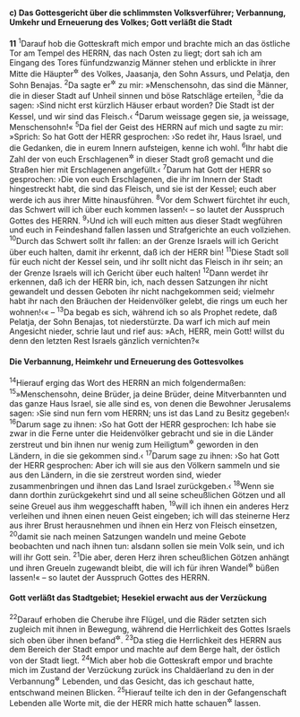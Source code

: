 #### c) Das Gottesgericht über die schlimmsten Volksverführer; Verbannung, Umkehr und Erneuerung des Volkes; Gott verläßt die Stadt

__11__
<sup>1</sup>Darauf hob die Gotteskraft mich empor und brachte mich an das östliche Tor am Tempel des HERRN, das nach Osten zu liegt; dort sah ich am Eingang des Tores fünfundzwanzig Männer stehen und erblickte in ihrer Mitte die Häupter<sup title="oder: Fürsten, Obersten">&#x2732;</sup> des Volkes, Jaasanja, den Sohn Assurs, und Pelatja, den Sohn Benajas.
<sup>2</sup>Da sagte er<sup title="d.h. Gott">&#x2732;</sup> zu mir: »Menschensohn, das sind die Männer, die in dieser Stadt auf Unheil sinnen und böse Ratschläge erteilen,
<sup>3</sup>die da sagen: ›Sind nicht erst kürzlich Häuser erbaut worden? Die Stadt ist der Kessel, und wir sind das Fleisch.‹
<sup>4</sup>Darum weissage gegen sie, ja weissage, Menschensohn!«
<sup>5</sup>Da fiel der Geist des HERRN auf mich und sagte zu mir: »Sprich: So hat Gott der HERR gesprochen: ›So redet ihr, Haus Israel, und die Gedanken, die in eurem Innern aufsteigen, kenne ich wohl.
<sup>6</sup>Ihr habt die Zahl der von euch Erschlagenen<sup title="oder: Ermordeten">&#x2732;</sup> in dieser Stadt groß gemacht und die Straßen hier mit Erschlagenen angefüllt.‹
<sup>7</sup>Darum hat Gott der HERR so gesprochen: ›Die von euch Erschlagenen, die ihr im Innern der Stadt hingestreckt habt, die sind das Fleisch, und sie ist der Kessel; euch aber werde ich aus ihrer Mitte hinausführen.
<sup>8</sup>Vor dem Schwert fürchtet ihr euch, das Schwert will ich über euch kommen lassen!‹ – so lautet der Ausspruch Gottes des HERRN.
<sup>9</sup>›Und ich will euch mitten aus dieser Stadt wegführen und euch in Feindeshand fallen lassen und Strafgerichte an euch vollziehen.
<sup>10</sup>Durch das Schwert sollt ihr fallen: an der Grenze Israels will ich Gericht über euch halten, damit ihr erkennt, daß ich der HERR bin!
<sup>11</sup>Diese Stadt soll für euch nicht der Kessel sein, und ihr sollt nicht das Fleisch in ihr sein; an der Grenze Israels will ich Gericht über euch halten!
<sup>12</sup>Dann werdet ihr erkennen, daß ich der HERR bin, ich, nach dessen Satzungen ihr nicht gewandelt und dessen Geboten ihr nicht nachgekommen seid; vielmehr habt ihr nach den Bräuchen der Heidenvölker gelebt, die rings um euch her wohnen!‹« –
<sup>13</sup>Da begab es sich, während ich so als Prophet redete, daß Pelatja, der Sohn Benajas, tot niederstürzte. Da warf ich mich auf mein Angesicht nieder, schrie laut und rief aus: »Ach, HERR, mein Gott! willst du denn den letzten Rest Israels gänzlich vernichten?«

#### Die Verbannung, Heimkehr und Erneuerung des Gottesvolkes

<sup>14</sup>Hierauf erging das Wort des HERRN an mich folgendermaßen:
<sup>15</sup>»Menschensohn, deine Brüder, ja deine Brüder, deine Mitverbannten und das ganze Haus Israel, sie alle sind es, von denen die Bewohner Jerusalems sagen: ›Sie sind nun fern vom HERRN; uns ist das Land zu Besitz gegeben!‹
<sup>16</sup>Darum sage zu ihnen: ›So hat Gott der HERR gesprochen: Ich habe sie zwar in die Ferne unter die Heidenvölker gebracht und sie in die Länder zerstreut und bin ihnen nur wenig zum Heiligtum<sup title="= nur zu einem spärlichen Ersatz des Heiligtums">&#x2732;</sup> geworden in den Ländern, in die sie gekommen sind.‹
<sup>17</sup>Darum sage zu ihnen: ›So hat Gott der HERR gesprochen: Aber ich will sie aus den Völkern sammeln und sie aus den Ländern, in die sie zerstreut worden sind, wieder zusammenbringen und ihnen das Land Israel zurückgeben.‹
<sup>18</sup>Wenn sie dann dorthin zurückgekehrt sind und all seine scheußlichen Götzen und all seine Greuel aus ihm weggeschafft haben,
<sup>19</sup>will ich ihnen ein anderes Herz verleihen und ihnen einen neuen Geist eingeben; ich will das steinerne Herz aus ihrer Brust herausnehmen und ihnen ein Herz von Fleisch einsetzen,
<sup>20</sup>damit sie nach meinen Satzungen wandeln und meine Gebote beobachten und nach ihnen tun: alsdann sollen sie mein Volk sein, und ich will ihr Gott sein.
<sup>21</sup>Die aber, deren Herz ihren scheußlichen Götzen anhängt und ihren Greueln zugewandt bleibt, die will ich für ihren Wandel<sup title="oder: ihr ganzes Tun">&#x2732;</sup> büßen lassen!« – so lautet der Ausspruch Gottes des HERRN.

#### Gott verläßt das Stadtgebiet; Hesekiel erwacht aus der Verzückung

<sup>22</sup>Darauf erhoben die Cherube ihre Flügel, und die Räder setzten sich zugleich mit ihnen in Bewegung, während die Herrlichkeit des Gottes Israels sich oben über ihnen befand<sup title="= oben über ihnen thronte">&#x2732;</sup>.
<sup>23</sup>Da stieg die Herrlichkeit des HERRN aus dem Bereich der Stadt empor und machte auf dem Berge halt, der östlich von der Stadt liegt.
<sup>24</sup>Mich aber hob die Gotteskraft empor und brachte mich im Zustand der Verzückung zurück ins Chaldäerland zu den in der Verbannung<sup title="oder: Gefangenschaft">&#x2732;</sup> Lebenden, und das Gesicht, das ich geschaut hatte, entschwand meinen Blicken.
<sup>25</sup>Hierauf teilte ich den in der Gefangenschaft Lebenden alle Worte mit, die der HERR mich hatte schauen<sup title="= bei dem Gesicht vernehmen">&#x2732;</sup> lassen.